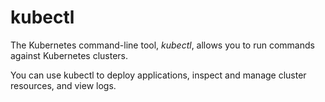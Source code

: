 # kubectl

The Kubernetes command-line tool, _kubectl_, allows you to run commands against Kubernetes clusters.

You can use kubectl to deploy applications, inspect and manage cluster resources, and view logs.